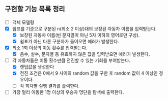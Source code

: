 ## 구현할 기능 목록 정리
- [ ] 객체 모델링
- [x] 쉼표를 기준으로 구분된 n(최소 2 이상)대의 보장된 자동차 이름을 입력받는다.
  - [x] 보장된 자동차 이름(빈 문자열이 아닌 5자 이하의 영어로만 구성).
  - [x] 쉼표가 아닌 다른 구분자가 들어오면 에러가 발생한다.
- [x] 최소 1회 이상의 이동 횟수를 입력받는다.
  - [x] 음수, 실수, 문자열 등 유효하지 않은 값을 입력받으면 에러가 발생한다.
- [ ] 각 자동차들은 이동 횟수만큼 전진할 수 있는 기회를 부여받는다.
  - [x] 랜덥값을 생성한다
  - [x] 전진 조건은 0에서 9 사이의 random 값을 구한 후 random 값이 4 이상인 경우이다.
  - [ ] 각 회차별 실행 결과를 출력한다.
- [ ] 가장 멀리 이동한 1명 이상의 우승자 명단을 탐색해 출력한다.